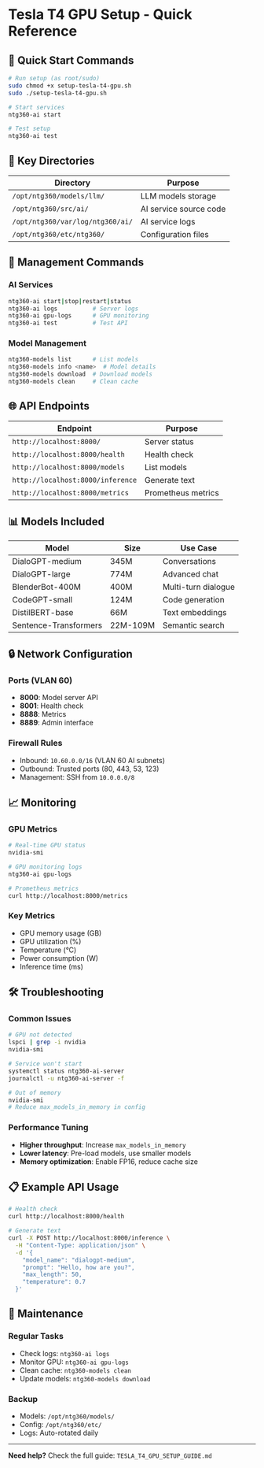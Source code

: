 # Tesla T4 GPU Setup - Quick Reference

## 🚀 Quick Start Commands

```bash
# Run setup (as root/sudo)
sudo chmod +x setup-tesla-t4-gpu.sh
sudo ./setup-tesla-t4-gpu.sh

# Start services
ntg360-ai start

# Test setup
ntg360-ai test
```

## 📁 Key Directories

| Directory | Purpose |
|-----------|---------|
| `/opt/ntg360/models/llm/` | LLM models storage |
| `/opt/ntg360/src/ai/` | AI service source code |
| `/opt/ntg360/var/log/ntg360/ai/` | AI service logs |
| `/opt/ntg360/etc/ntg360/` | Configuration files |

## 🔧 Management Commands

### AI Services
```bash
ntg360-ai start|stop|restart|status
ntg360-ai logs          # Server logs
ntg360-ai gpu-logs      # GPU monitoring
ntg360-ai test          # Test API
```

### Model Management
```bash
ntg360-models list      # List models
ntg360-models info <name>  # Model details
ntg360-models download  # Download models
ntg360-models clean     # Clean cache
```

## 🌐 API Endpoints

| Endpoint | Purpose |
|----------|---------|
| `http://localhost:8000/` | Server status |
| `http://localhost:8000/health` | Health check |
| `http://localhost:8000/models` | List models |
| `http://localhost:8000/inference` | Generate text |
| `http://localhost:8000/metrics` | Prometheus metrics |

## 📊 Models Included

| Model | Size | Use Case |
|-------|------|----------|
| DialoGPT-medium | 345M | Conversations |
| DialoGPT-large | 774M | Advanced chat |
| BlenderBot-400M | 400M | Multi-turn dialogue |
| CodeGPT-small | 124M | Code generation |
| DistilBERT-base | 66M | Text embeddings |
| Sentence-Transformers | 22M-109M | Semantic search |

## 🔒 Network Configuration

### Ports (VLAN 60)
- **8000**: Model server API
- **8001**: Health check
- **8888**: Metrics
- **8889**: Admin interface

### Firewall Rules
- Inbound: `10.60.0.0/16` (VLAN 60 AI subnets)
- Outbound: Trusted ports (80, 443, 53, 123)
- Management: SSH from `10.0.0.0/8`

## 📈 Monitoring

### GPU Metrics
```bash
# Real-time GPU status
nvidia-smi

# GPU monitoring logs
ntg360-ai gpu-logs

# Prometheus metrics
curl http://localhost:8000/metrics
```

### Key Metrics
- GPU memory usage (GB)
- GPU utilization (%)
- Temperature (°C)
- Power consumption (W)
- Inference time (ms)

## 🛠️ Troubleshooting

### Common Issues
```bash
# GPU not detected
lspci | grep -i nvidia
nvidia-smi

# Service won't start
systemctl status ntg360-ai-server
journalctl -u ntg360-ai-server -f

# Out of memory
nvidia-smi
# Reduce max_models_in_memory in config
```

### Performance Tuning
- **Higher throughput**: Increase `max_models_in_memory`
- **Lower latency**: Pre-load models, use smaller models
- **Memory optimization**: Enable FP16, reduce cache size

## 📋 Example API Usage

```bash
# Health check
curl http://localhost:8000/health

# Generate text
curl -X POST http://localhost:8000/inference \
  -H "Content-Type: application/json" \
  -d '{
    "model_name": "dialogpt-medium",
    "prompt": "Hello, how are you?",
    "max_length": 50,
    "temperature": 0.7
  }'
```

## 🔄 Maintenance

### Regular Tasks
- Check logs: `ntg360-ai logs`
- Monitor GPU: `ntg360-ai gpu-logs`
- Clean cache: `ntg360-models clean`
- Update models: `ntg360-models download`

### Backup
- Models: `/opt/ntg360/models/`
- Config: `/opt/ntg360/etc/`
- Logs: Auto-rotated daily

---

**Need help?** Check the full guide: `TESLA_T4_GPU_SETUP_GUIDE.md`
